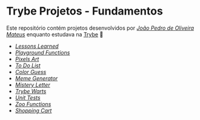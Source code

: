 # Trybe Projetos - Fundamentos

Este repositório contém projetos desenvolvidos por _[João Pedro de Oliveira Mateus](https://www.linkedin.com/in/jpoliveira7/)_ enquanto estudava na [Trybe](https://www.betrybe.com/) :rocket:

- _[Lessons Learned](https://jpoliveiramateus.github.io/trybe-projetos/Lessons-Learned/)_
- _[Playground Functions](https://github.com/jpoliveiramateus/trybe-projetos/tree/project-js/Playground-Functions)_
- _[Pixels Art](https://jpoliveiramateus.github.io/trybe-projetos/Pixels-Art/)_
- _[To Do List](https://jpoliveiramateus.github.io/trybe-projetos/Todo-List/)_
- _[Color Guess](https://jpoliveiramateus.github.io/trybe-projetos/Color-Guess/)_
- _[Meme Generator](https://jpoliveiramateus.github.io/trybe-projetos/Meme-Generator/)_
- _[Mistery Letter](https://jpoliveiramateus.github.io/trybe-projetos/Mistery-Letter/)_
- _[Trybe Warts](https://jpoliveiramateus.github.io/trybe-projetos/Trybe-Warts/)_
- _[Unit Tests](https://github.com/jpoliveiramateus/trybe-projetos/tree/project-js/Unit-Tests)_
- _[Zoo Functions](https://github.com/jpoliveiramateus/trybe-projetos/tree/project-js/Zoo-Functions)_
- _[Shopping Cart](https://jpoliveiramateus.github.io/trybe-projetos/Shopping-Cart/)_
